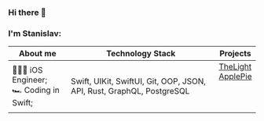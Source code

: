### Hi there 👋
### I'm Stanislav:

**About me** | **Technology Stack** | **Projects**
----------------------- | ----------------------- | -----------------------
🧑🏼‍💻 iOS Engineer;<br>🏎 Coding in Swift; | Swift, UIKit, SwiftUI, Git, OOP, JSON, API, Rust, GraphQL, PostgreSQL | [TheLight](https://github.com/stanislavleonchik/TheLight)<br>[ApplePie](https://github.com/stanislavleonchik/ApplePie)<br><br><br><br>
<!--
**stanislavleonchik/stanislavleonchik** is a ✨ _special_ ✨ repository because its `README.md` (this file) appears on your GitHub profile.

Here are some ideas to get you started:

- 🔭 I’m currently working on ...
- 🌱 I’m currently learning ...
- 👯 I’m looking to collaborate on ...
- 🤔 I’m looking for help with ...
- 💬 Ask me about ...
- 📫 How to reach me: ...
- 😄 Pronouns: ...
- ⚡ Fun fact: ...
-->
